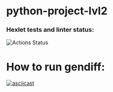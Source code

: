 # python-project-lvl2

### Hexlet tests and linter status:
![Actions Status](/workflows/hexlet-check/badge.svg)

##

# How to run gendiff:

[![asciicast](https://asciinema.org/a/VjLMG7J66K3ioR9G9fKAFKubS.svg)](https://asciinema.org/a/VjLMG7J66K3ioR9G9fKAFKubS)
